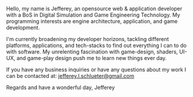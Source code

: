 Hello, my name is Jefferey, an opensource web & application developer with a BoS in Digital Simulation and Game Engineering Technology. 
My programming interests are engine architecture, application, and game development. 

I'm currently broadening my developer horizons, tackling different platforms, applications, and tech-stacks to find out everything I can to do with software. My unrelenting fascination with game-design, shaders, UI-UX, and game-play design push me to learn new things ever day.

If you have any business inquiries or have any questions about my work I can be contacted at:
  jefferey.l.schlueter@gmail.com
  
Regards and have a wonderful day,
Jefferey
